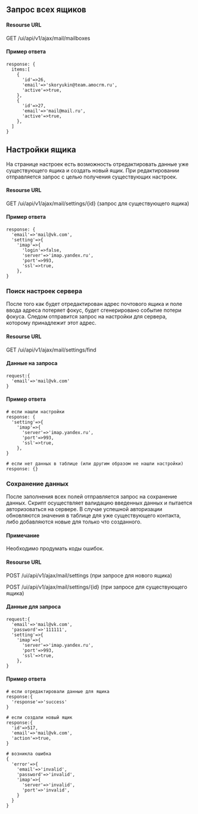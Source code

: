 ## Запрос всех ящиков
#### Resourse URL

GET /ui/api/v1/ajax/mail/mailboxes

#### Пример ответа

```
response: {
  items:[
    {
      'id'=>26,
      'email'=>'skoryukin@team.amocrm.ru',
      'active'=>true,
    },
    {
      'id'=>27,
      'email'=>'mail@mail.ru',
      'active'=>true,
    },
  ]
}
```

## Настройки ящика
На странице настроек есть возможность отредактировать данные уже существующего ящика и создать новый ящик. При редактировании отправляется запрос с целью получения существующих настроек.

#### Resourse URL

GET /ui/api/v1/ajax/mail/settings/{id} (запрос для существующего ящика)

#### Пример ответа

```
response: {
  'email'=>'mail@vk.com',
  'setting'=>{
    'imap'=>{
      'login'=>false,
      'server'=>'imap.yandex.ru',
      'port'=>993,
      'ssl'=>true,
    },
}
```

### Поиск настроек сервера
После того как будет отредактирован адрес почтового ящика и поле ввода адреса потеряет фокус, будет сгенерировано событие потери фокуса. Следом отправится запрос на настройки для сервера, которому принадлежит этот адрес.

#### Resourse URL
GET /ui/api/v1/ajax/mail/settings/find

#### Данные на запроса
```
request:{
  'email'=>'mail@vk.com'
}
```
#### Пример ответа
```
# если нашли настройки
response: {
  'setting'=>{
    'imap'=>{
      'server'=>'imap.yandex.ru',
      'port'=>993,
      'ssl'=>true,
    },
}

# если нет данных в таблице (или другим образом не нашли настройки)
response: {}
```
### Сохранение данных
После заполнения всех полей отправляется запрос на сохранение данных. Скрипт осуществляет валидацию введенных данных и пытается авторизоваться на сервере. В случае успешной авторизации обновляются значения в таблице для уже существующего контакта, либо добавляются новые для только что созданного.

#### Примечание
Необходимо продумать коды ошибок.

#### Resourse URL
POST /ui/api/v1/ajax/mail/settings (при запросе для нового ящика)

POST /ui/api/v1/ajax/mail/settings/{id} (при запросе для существующего ящика)

#### Данные для запроса
```
request:{
  'email'=>'mail@vk.com',
  'password'=>'111111',
  'setting'=>{
    'imap'=>{
      'server'=>'imap.yandex.ru',
      'port'=>993,
      'ssl'=>true,
    },
}

```
#### Пример ответа
```
# если отредактировали данные для ящика
response:{
  'response'=>'success'
}

# если создали новый ящик
response:{
  'id'=>517,
  'email'=>'mail@vk.com',
  'action'=>true,
}

# возникла ошибка
{
  'error'=>{
    'email'=>'invalid',
    'password'=>'invalid',
    'imap'=>{
      'server'=>'invalid',
      'port'=>'invalid',
    }
  }
}
```